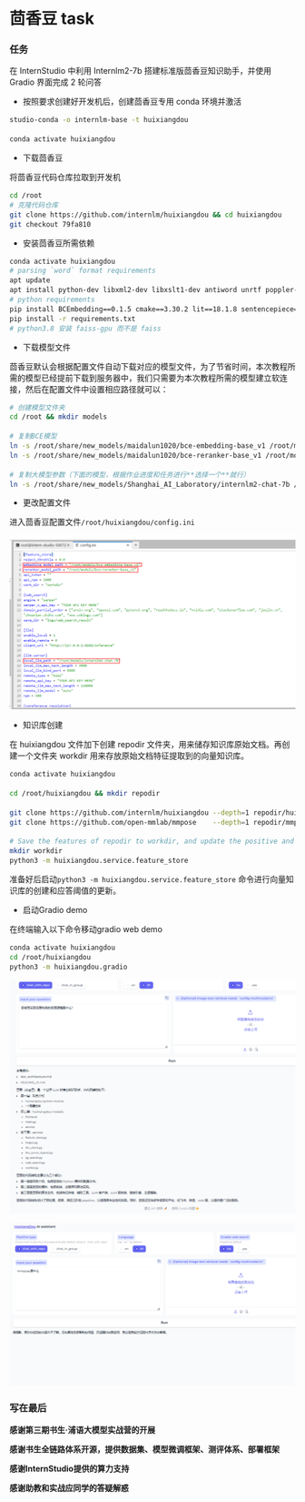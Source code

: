 # 茴香豆 task

### 任务

在 InternStudio 中利用 Internlm2-7b 搭建标准版茴香豆知识助手，并使用 Gradio 界面完成 2 轮问答

- 按照要求创建好开发机后，创建茴香豆专用 conda 环境并激活

```bash
studio-conda -o internlm-base -t huixiangdou

conda activate huixiangdou
```

- 下载茴香豆

将茴香豆代码仓库拉取到开发机

```bash
cd /root
# 克隆代码仓库
git clone https://github.com/internlm/huixiangdou && cd huixiangdou
git checkout 79fa810
```

- 安装茴香豆所需依赖

```bash
conda activate huixiangdou
# parsing `word` format requirements
apt update
apt install python-dev libxml2-dev libxslt1-dev antiword unrtf poppler-utils pstotext tesseract-ocr flac ffmpeg lame libmad0 libsox-fmt-mp3 sox libjpeg-dev swig libpulse-dev
# python requirements
pip install BCEmbedding==0.1.5 cmake==3.30.2 lit==18.1.8 sentencepiece==0.2.0 protobuf==5.27.3 accelerate==0.33.0
pip install -r requirements.txt
# python3.8 安装 faiss-gpu 而不是 faiss
```

- 下载模型文件

茴香豆默认会根据配置文件自动下载对应的模型文件，为了节省时间，本次教程所需的模型已经提前下载到服务器中，我们只需要为本次教程所需的模型建立软连接，然后在配置文件中设置相应路径就可以：

```bash
# 创建模型文件夹
cd /root && mkdir models

# 复制BCE模型
ln -s /root/share/new_models/maidalun1020/bce-embedding-base_v1 /root/models/bce-embedding-base_v1
ln -s /root/share/new_models/maidalun1020/bce-reranker-base_v1 /root/models/bce-reranker-base_v1

# 复制大模型参数（下面的模型，根据作业进度和任务进行**选择一个**就行）
ln -s /root/share/new_models/Shanghai_AI_Laboratory/internlm2-chat-7b /root/models/internlm2-chat-7b
```

- 更改配置文件

进入茴香豆配置文件`/root/huixiangdou/config.ini`

![config](./assets/config.png)

- 知识库创建

在 huixiangdou 文件加下创建 repodir 文件夹，用来储存知识库原始文档。再创建一个文件夹 workdir 用来存放原始文档特征提取到的向量知识库。

```bash
conda activate huixiangdou

cd /root/huixiangdou && mkdir repodir

git clone https://github.com/internlm/huixiangdou --depth=1 repodir/huixiangdou
git clone https://github.com/open-mmlab/mmpose    --depth=1 repodir/mmpose

# Save the features of repodir to workdir, and update the positive and negative example thresholds into `config.ini`
mkdir workdir
python3 -m huixiangdou.service.feature_store
```

准备好后启动`python3 -m huixiangdou.service.feature_store` 命令进行向量知识库的创建和应答阈值的更新。

- 启动Gradio demo

在终端输入以下命令移动gradio web demo

```bash
conda activate huixiangdou
cd /root/huixiangdou
python3 -m huixiangdou.gradio
```

![conversation1](./assets/conversation1.png)

![conversation2](./assets/conversation2.png)

### 写在最后

**感谢第三期书生·浦语大模型实战营的开展**

**感谢书生全链路体系开源，提供数据集、模型微调框架、测评体系、部署框架**

**感谢InternStudio提供的算力支持**

**感谢助教和实战应同学的答疑解惑**